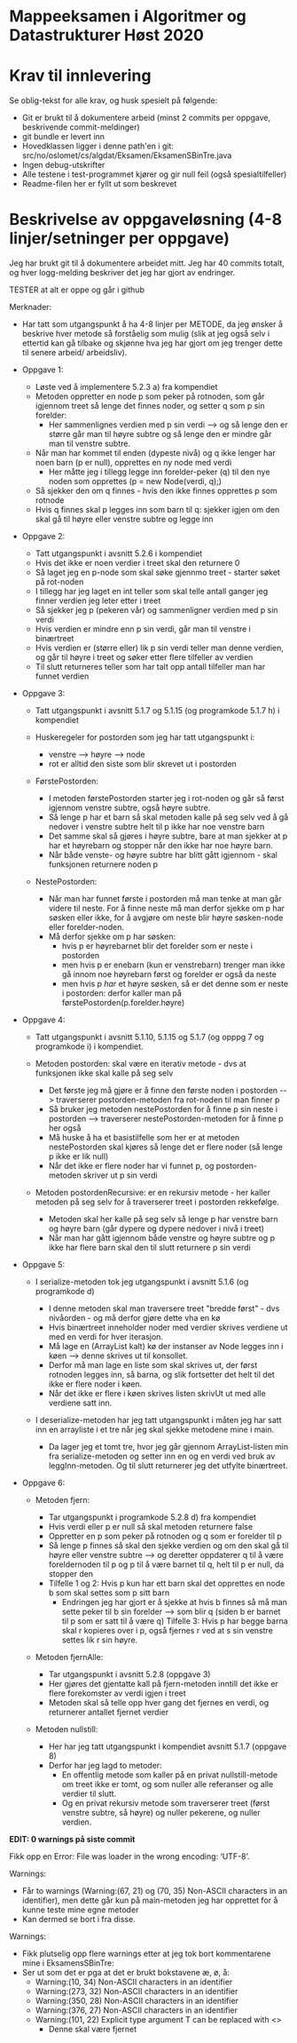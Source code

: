 # Mappeeksamen i Algoritmer og Datastrukturer Høst 2020

# Krav til innlevering

Se oblig-tekst for alle krav, og husk spesielt på følgende:

* Git er brukt til å dokumentere arbeid (minst 2 commits per oppgave, beskrivende commit-meldinger)	
* git bundle er levert inn
* Hovedklassen ligger i denne path'en i git: src/no/oslomet/cs/algdat/Eksamen/EksamenSBinTre.java
* Ingen debug-utskrifter
* Alle testene i test-programmet kjører og gir null feil (også spesialtilfeller)
* Readme-filen her er fyllt ut som beskrevet


# Beskrivelse av oppgaveløsning (4-8 linjer/setninger per oppgave)

Jeg har brukt git til å dokumentere arbeidet mitt. Jeg har 40 commits totalt, og hver logg-melding beskriver det jeg har gjort av endringer.

TESTER at alt er oppe og går i github

Merknader:
- Har tatt som utgangspunkt å ha 4-8 linjer per METODE, da jeg ønsker å beskrive hver metode så forståelig som mulig (slik at jeg også selv 
i ettertid kan gå tilbake og skjønne hva jeg har gjort om jeg trenger dette til senere arbeid/ arbeidsliv).

* Oppgave 1: 
    - Løste ved å implementere 5.2.3 a) fra kompendiet
    - Metoden oppretter en node p som peker på rotnoden, som går igjennom treet så lenge det finnes noder, og setter q som p sin forelder:
        - Her sammenlignes verdien med p sin verdi --> og så lenge den er større går man til høyre subtre og
            så lenge den er mindre går man til venstre subtre.
    - Når man har kommet til enden (dypeste nivå) og q ikke lenger har noen barn (p er null), opprettes en ny node med verdi
        - Her måtte jeg i tillegg legge inn forelder-peker (q) til den nye noden som opprettes (p = new Node<T>(verdi, q);)
    - Så sjekker den om q finnes - hvis den ikke finnes opprettes p som rotnode
    - Hvis q finnes skal p legges inn som barn til q: sjekker igjen om den skal gå til høyre eller venstre subtre og legge inn

* Oppgave 2: 
    - Tatt utgangspunkt i avsnitt 5.2.6 i kompendiet
    - Hvis det ikke er noen verdier i treet skal den returnere 0
    - Så laget jeg en p-node som skal søke gjennmo treet - starter søket på rot-noden
    - I tillegg har jeg laget en int teller som skal telle antall ganger jeg finner verdien jeg leter etter i treet
    - Så sjekker jeg p (pekeren vår) og sammenligner verdien med p sin verdi
    - Hvis verdien er mindre enn p sin verdi, går man til venstre i binærtreet
    - Hvis verdien er (større eller) lik p sin verdi teller man denne verdien, og går til høyre i treet og søker etter flere tilfeller av verdien
    - Til slutt returneres teller som har talt opp antall tilfeller man har funnet verdien
    
* Oppgave 3: 
    - Tatt utgangspunkt i avsnitt 5.1.7 og 5.1.15 (og programkode 5.1.7 h) i kompendiet
    - Huskeregeler for postorden som jeg har tatt utgangspunkt i: 
        - venstre --> høyre --> node
        - rot er alltid den siste som blir skrevet ut i postorden
        
    - FørstePostorden: 
        - I metoden førstePostorden starter jeg i rot-noden og går så først igjennom venstre subtre, også høyre subtre.
        - Så lenge p har et barn så skal metoden kalle på seg selv ved å gå nedover i venstre subtre helt til p ikke har noe venstre barn
        - Det samme skal så gjøres i høyre subtre, bare at man sjekker at p har et høyrebarn og stopper når den ikke har noe høyre barn. 
        - Når både venste- og høyre subtre har blitt gått igjennom - skal funksjonen returnere noden p
       
    - NestePostorden:
        - Når man har funnet første i postorden må man tenke at man går videre til neste. For å finne neste må man derfor sjekke om
            p har søsken eller ikke, for å avgjøre om neste blir høyre søsken-node eller forelder-noden.
        - Må derfor sjekke om p har søsken: 
            - hvis p er høyrebarnet blir det forelder som er neste i postorden 
            - men hvis p er enebarn (kun er venstrebarn) trenger man ikke gå innom noe høyrebarn først og forelder er også da neste 
            - men hvis p _har_ et høyre søsken, så er det denne som er neste i postorden: derfor kaller man på førstePostorden(p.forelder.høyre)

* Oppgave 4: 
    - Tatt utgangspunkt i avsnitt 5.1.10, 5.1.15 og 5.1.7 (og opppg 7 og programkode i) i kompendiet.
    - Metoden postorden: skal være en iterativ metode - dvs at funksjonen ikke skal kalle på seg selv
        - Det første jeg må gjøre er å finne den første noden i postorden --> traverserer postorden-metoden fra rot-noden til man finner p
        - Så bruker jeg metoden nestePostorden for å finne p sin neste i postorden --> traverserer nestePostorden-metoden for å finne p her også
        - Må huske å ha et basistilfelle som her er at metoden nestePostorden skal kjøres så lenge det er flere noder (så lenge p ikke er lik null)
        - Når det ikke er flere noder har vi funnet p, og postorden-metoden skriver ut p sin verdi
        
    - Metoden postordenRecursive: er en rekursiv metode - her kaller metoden på seg selv for å traverserer treet i postorden rekkefølge.
        - Metoden skal her kalle på seg selv så lenge p har venstre barn og høyre barn (går dypere og dypere nedover i nivå i treet)
        - Når man har gått igjennom både venstre og høyre subtre og p ikke har flere barn skal den til slutt returnere p sin verdi

* Oppgave 5: 
    - I serialize-metoden tok jeg utgangspunkt i avsnitt 5.1.6 (og programkode d)
        - I denne metoden skal man traversere treet "bredde først" - dvs nivåorden - og må derfor gjøre dette vha en kø
        - Hvis binærtreet inneholder noder med verdier skrives verdiene ut med en verdi for hver iterasjon.
        - Må lage en (ArrayList kalt) kø der instanser av Node<T> legges inn i køen --> denne skrives ut til konsollet.
        - Derfor må man lage en liste som skal skrives ut, der først rotnoden legges inn, så barna, og slik fortsetter det 
            helt til det ikke er flere noder i køen.
        - Når det ikke er flere i køen skrives listen skrivUt ut med alle verdiene satt inn.
    
    - I deserialize-metoden har jeg tatt utgangspunkt i måten jeg har satt inn en arrayliste i et tre når jeg skal sjekke 
        metodene mine i main.
        - Da lager jeg et tomt tre, hvor jeg går gjennom ArrayList-listen min fra serialize-metoden og setter inn en og en
            verdi ved bruk av leggInn-metoden. Og til slutt returnerer jeg det utfylte binærtreet. 

* Oppgave 6: 
    - Metoden fjern:
        - Tar utgangspunkt i programkode 5.2.8 d) fra kompendiet
        - Hvis verdi eller p er null så skal metoden returnere false
        - Oppretter en p som peker på rotnoden og q som er forelder til p
        - Så lenge p finnes så skal den sjekke verdien og om den skal gå til høyre eller venstre subtre 
            --> og deretter oppdaterer q til å være foreldernoden til p og p til å være barnet til q, helt til p er null, da stopper den
        - Tilfelle 1 og 2: Hvis p kun har ett barn skal det opprettes en node b som skal settes som p sitt barn
            - Endringen jeg har gjort er å sjekke at hvis b finnes så må man sette peker til b sin forelder --> som blir q 
                (siden b er barnet til p som er satt til å være q)
        Tilfelle 3: Hvis p har begge barna skal r kopieres over i p, også fjernes r ved at s sin venstre settes lik r sin høyre. 
        
    - Metoden fjernAlle:
        - Tar utgangspunkt i avsnitt 5.2.8 (oppgave 3)
        - Her gjøres det gjentatte kall på fjern-metoden inntill det ikke er flere forekomster av verdi igjen i treet
        - Metoden skal så telle opp hver gang det fjernes en verdi, og returnerer antallet fjernet verdier
        
    - Metoden nullstill:
        - Her har jeg tatt utgangspunkt i kompendiet avsnitt 5.1.7 (oppgave 8) 
        - Derfor har jeg lagd to metoder:
            - En offentlig metode som kaller på en privat nullstill-metode om treet ikke er tomt, og 
                som nuller alle referanser og alle verdier til slutt.
            - Og en privat rekursiv metode som traverserer treet (først venstre subtre, så høyre) og
                nuller pekerene, og nuller verdien.


**EDIT: 0 warnings på siste commit**

Fikk opp en Error: File was loader in the wrong encoding: ‘UTF-8’.
                
Warnings: 
- Får to warnings (Warning:(67, 21) og (70, 35) Non-ASCII characters in an identifier), 
    men dette går kun på main-metoden jeg har opprettet for å kunne teste mine egne metoder
- Kan dermed se bort i fra disse.

Warnings:
- Fikk plutselig opp flere warnings etter at jeg tok bort kommentarene mine i EksamensSBinTre:
- Ser ut som det er pga at det er brukt bokstavene æ, ø, å:
    - Warning:(10, 34) Non-ASCII characters in an identifier
    - Warning:(273, 32) Non-ASCII characters in an identifier
    - Warning:(350, 28) Non-ASCII characters in an identifier
    - Warning:(376, 27) Non-ASCII characters in an identifier
    - Warning:(101, 22) Explicit type argument T can be replaced with <> 
        - Denne skal være fjernet
        
        
        